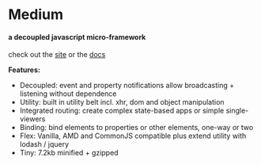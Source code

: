 # Medium
#### a decoupled javascript micro-framework

check out the [site](https://theprojectsomething.github.io/medium-framework/) or the [docs](https://theprojectsomething.github.io/medium-framework/docs/)

**Features:**
- Decoupled: event and property notifications allow broadcasting + listening without dependence
- Utility: built in utility belt incl. xhr, dom and object manipulation
- Integrated routing: create complex state-based apps or simple single-viewers
- Binding: bind elements to properties or other elements, one-way or two
- Flex: Vanilla, AMD and CommonJS compatible plus extend utility with lodash / jquery
- Tiny: 7.2kb minified + gzipped